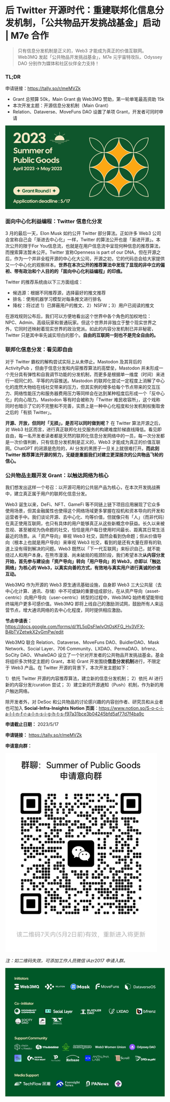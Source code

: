 # 后 Twitter 开源时代：重建联邦化信息分发机制，「公共物品开发挑战基金」启动 | M7e 合作

> 只有信息分发机制是正义的，Web3 才能成为真正的价值互联网。Web3MQ 发起「公共物品开发挑战基金」，M7e 元宇宙特攻队、Odyssey DAO 分别作为媒体和社区伙伴全力支持！

### **TL;DR**

申请链接：https://tally.so/r/meMVZk

- Grant 总预算 50k，Main Grant 由 Web3MQ 赞助，第一轮单笔最高资助 15k
- 本次开发主题：开源信息分发机制（Main Grant）
- Relation、Dataverse、MoveFuns DAO 设置了单项 Grant，开发者可同时申请

![Untitled](./post.jpeg)

### 面向中心化利益编程：Twitter 信息化分发

3 月的最后一天，Elon Musk 如约公开 Twitter 部分算法。正如许多 Web3 公司会宣称自己会「渐进去中心化」一样，Twitter 的算法公开也是「渐进开源」。本次公开的限于For You信息流，也就是在用户信息流中呈现何种信息的推荐算法，而搜索算法暂未公开。Twitter 宣称Openness is part of our DNA，但在开源之后，作为一个并非全程开源的中心化大公司，开源之初，它的代码总会给大家提供又一个中心化的观察样本。**世界在本次公开的推荐算法中发现了显现的非中立的偏袒、带有政治和个人目的的「面向中心化利益编程」的印痕。**

Twitter 的推荐系统由以下三方面组成：

- 候选源：根据不同推荐源，选择最好的推文推荐
- 排名：使用机器学习模型对每条推文进行排名
- 降权：将过滤 1）已屏蔽用户的推文、2）NSFW；3）用户已阅读的推文

在游戏规则公布后，我们可以方便地看出这个世界中各个角色的加权地位：NPC、Admin、高级玩家和普通玩家。但这个世界并非独立于整个现实世界之外，它同时还映射着现实世界的政治党派。如此的内容分发机制已并非秘密，Twitter 只是其中率先诚实坦白的那个。**自由的互联网一刻也不是完全自由的。**

### 联邦化信息分发：看见即自由

对于 Twitter 霸权的解构尝试实际上从未停止。Mastodon 及其背后的 ActivityPub ，但由于信息分发和内容推荐算法的高壁垒，Mastodon 并未形成一个充分具有弹性和自我调节功能的分发机制，而更多是根据单一维度（时间）来进行一视同仁的、平等的内容推送。Mastodon 的联邦化尝试一定程度上消解了中心化的庞然大物给在线社交带来的压力，但其实例的增多给每个节点带来的交互压力、网络性能压力和服务器费用压力等同样会在达到某种程度后形成一个「反中心化」的向心阻力。Mastodon 等有时会被称为「Twitter 难民收容所」，这个戏称同时也暗示了它的不完整和不完善，实质上是一种中心化程度和分发机制权衡取舍之后的「有损 Twitter」。

**开源、开放，但同时「无损」，是否可以同时做到呢？** 在 Twitter 算法开源之后，对 Web3 社区而言，进行真正联邦化社交服务的构建难度阶梯直线降低。看见即自由，每一名开发者读者都是天然的联邦化信息分发网络中的一员，每一次分发都是一次价值判断，只有信息分发机制是正义的，Web3 才能成为真正的价值互联网。ChatGPT 的闭源是危险的，AI 分发的黑匣子一旦关上就很难打开。**而此刻 Twitter 推荐算法开源的努力，无疑是重振我们对建立更深层次的公共物品飞轮的信心。**

### 公共物品主题开发 Grant：以触达网络为核心

我们想发出这样一个号召：以开源可用的公共层产品为核心，在本次开发挑战赛中，建立真正属于用户的联邦化信息分发。

Web3 诞生以来，DeFi、NFT、GameFi 等不同链上链下项目应用展现了它众多使用场景，但其金融属性也使得这个网络场域更多掌握在投机和资本导向的开发和运营者手中。我们谈论开源、去中心化、均等价值，但就像只有「人」（而非代码）在真正使用互联网，也只有具体的用户能够真正从这些新概念中获益。长久以来被忽视、甚至被视为伪命题的社交，恰恰是用户每日使用时间最长、距离其日常生活最近的场景。从「资产导向」审视 Web3 社交，固然会看到伪命题；但从价值导向（根本上也就是用户导向）来审视 Web3 社交，看到的是还有大量在原有的轨道上没有得到解决的问题。Web3 既然以「下一代互联网」来标识自己，就不能绕过人和用户本身。在熊市漫漫、尚未破局的瓶颈阶段，我们希望本次**从内容分发开始，首先参与建设由「资产导向」转向「用户导向」的 Web3，亦即以「触达网络」为核心的 Web3，以真实向善的方式，有效地与真实用户进行真诚的价值互动。**

Web3MQ 作为开源的 Web3 原生通讯基础设施，自身即 Web3 三大公共层（去中心化计算、通讯、存储）中不可或缺的重要组成部分。在从资产导向（asset-centric）向用户导向（user-centric）转型的过程中，Web3MQ 始终希望能带给终端用户更多可感价值。Web3MQ 即将上线自己的激励测试网，鼓励所有人来运营节点，增大通讯网络的去中心化程度，同时提供相应激励。

**节点申请表：** https://docs.google.com/forms/d/1fL5oDsFlwIvOtOsKFG_Hv3VFX-B4bTVZetwkX2yGmPw/edit

Web3MQ 联合 Relation、Dataverse、MoveFuns DAO、BuidlerDAO、Mask Network、Social Layer、706 Community、LXDAO、PermaDAO、bfrenz、SoCity DAO、WhaleDAO 设立了一个针对开发者的公共物品开发挑战基金。基金将组织多次特定主题的 Grant，本轮 Grant 开发围绕**信息分发机制**进行，不限定于 Web3 产品。在 Twitter 开源的背景下，本次开发主题如下：

1）依托 Twitter 开源的内容推荐算法，建立新的信息分发机制；
2）依托 AI 进行新的内容分发/curation 尝试；
3）建立新的开源通知（Push）机制，作为新的用户触达网络。

除开发者外，对 DeSoc 和公共物品的讨论感兴趣的内容创作者、研究员和从业者也可加入 **Social-Infra-Insights Notion 页面**：https://www.notion.so/S-o-c-i-a-l-I-n-f-r-a-I-n-s-i-g-h-t-s-f97a31bce3b04245bfd5af77d7f4ba9c

**申请截止日期：** 2023/5/17

**申请链接：** https://tally.so/r/meMVZk

**申请意向群：**

![Untitled](./qr-code.png)

_注：如二维码失效，可添加工作人员微信 iAzr2017 申请入群。_

![](./partnership.jpeg)